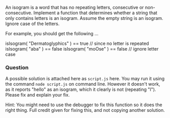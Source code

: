 An isogram is a word that has no repeating letters, consecutive or non-consecutive. Implement a function that determines whether a string that only contains letters is an isogram. Assume the empty string is an isogram. Ignore case of the letters.

For example, you should get the following ...

isIsogram( "Dermatoglyphics" ) == true  // since no letter is repeated 
isIsogram( "aba" )             == false
isIsogram( "moOse" )           == false // ignore letter case

### Question

A possible solution is attached here as `script.js` here. You may run it using the command `node script.js` on command line.  However it doesn't work, as it reports "hello" as an isogram, which it clearly is not (repeating "l"). Please fix and explain your fix.

Hint: You might need to use the debugger to fix this function so it does the right thing. Full credit given for fixing this, and not copying another solution.